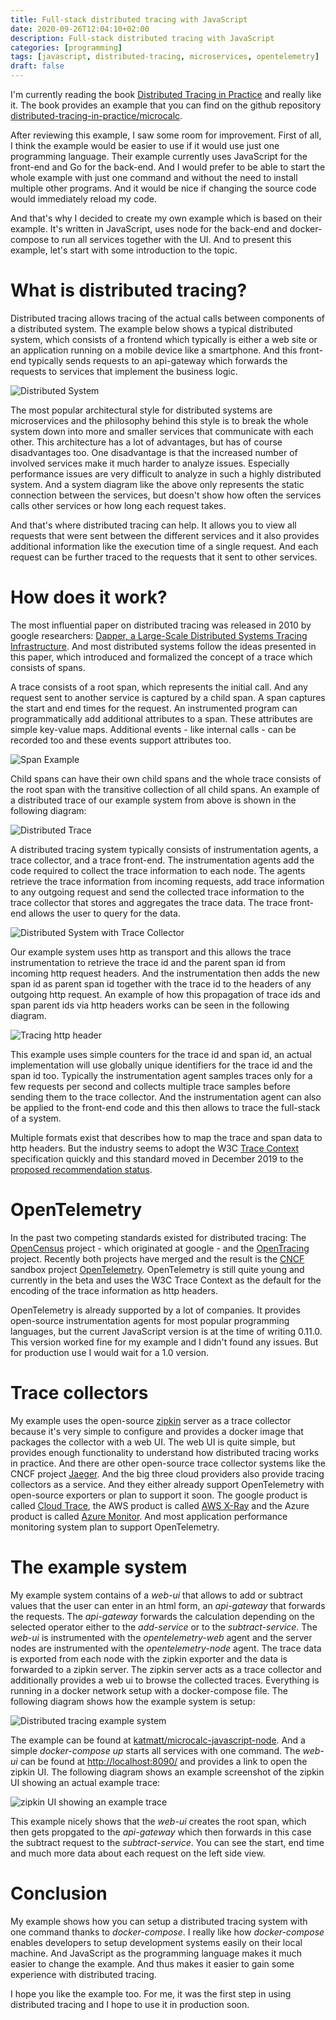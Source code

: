 ```yaml
---
title: Full-stack distributed tracing with JavaScript
date: 2020-09-26T12:04:10+02:00
description: Full-stack distributed tracing with JavaScript
categories: [programming]
tags: [javascript, distributed-tracing, microservices, opentelemetry]
draft: false
---
```


I'm currently reading the book [Distributed Tracing in Practice](https://www.oreilly.com/library/view/distributed-tracing-in/9781492056621/) and really like it. The book provides an example that you can find on the github repository [distributed-tracing-in-practice/microcalc](https://github.com/distributed-tracing-in-practice/microcalc). 

After reviewing this example, I saw some room for improvement. First of all, I think the example would be easier to use if it would use just one programming language. Their example currently uses JavaScript for the front-end and Go for the back-end. And I would prefer to be able to start the whole example with just one command and without the need to install multiple other programs. And it would be nice if changing the source code would immediately reload my code. 

And that's why I decided to create my own example which is based on their example. It's written in JavaScript, uses node for the back-end and docker-compose to run all services together with the UI. And to present this example, let's start with some introduction to the topic.

# What is distributed tracing?

Distributed tracing allows tracing of the actual calls between components of a distributed system. The example below shows a typical distributed system, which consists of a frontend which typically is either a web site or an application running on a mobile device like a smartphone. And this front-end typically sends requests to an api-gateway which forwards the requests to services that implement the business logic.

![Distributed System](distributed-system.svg)

The most popular architectural style for distributed systems are microservices and the philosophy behind this style is to break the whole system down into more and smaller services that communicate with each other. This architecture has a lot of advantages, but has of course disadvantages too. One disadvantage is that the increased number of involved services make it much harder to analyze issues. Especially performance issues are very difficult to analyze in such a highly distributed system. And a system diagram like the above only represents the static connection between the services, but doesn't show how often the services calls other services or how long each request takes.

And that's where distributed tracing can help. It allows you to view all requests that were sent between the different services and it also provides additional information like the execution time of a single request. And each request can be further traced to the requests that it sent to other services.

# How does it work?


The most influential paper on distributed tracing was released in 2010 by google researchers: [Dapper, a Large-Scale Distributed Systems Tracing Infrastructure](https://research.google/pubs/pub36356/). And most distributed systems follow the ideas presented in this paper, which introduced and formalized the concept of a trace which consists of spans.

A trace consists of a root span, which represents the initial call. And any request sent to another service is captured by a child span. A span captures the start and end times for the request. An instrumented program can programmatically add additional attributes to a span. These attributes are simple key-value maps. Additional events - like internal calls - can be recorded too and these events support attributes too.

![Span Example](span-example.svg)

Child spans can have their own child spans and the whole trace consists of the root span with the transitive collection of all child spans. An example of a distributed trace of our example system from above is shown in the following diagram:

![Distributed Trace](distributed-trace.svg)

A distributed tracing system typically consists of instrumentation agents, a trace collector, and a trace front-end. The instrumentation agents add the code required to collect the trace information to each node. The agents retrieve the trace information from incoming requests, add trace information to any outgoing request and send the collected trace information to the trace collector that stores and aggregates the trace data. The trace front-end allows the user to query for the data. 

![Distributed System with Trace Collector](distributed-system-with-trace-collector.svg)

Our example system uses http as transport and this allows the trace instrumentation to retrieve the trace id and the parent span id from incoming http request headers. And the instrumentation then adds the new span id as parent span id together with the trace id to the headers of any outgoing http request. An example of how this propagation of trace ids and span parent ids via http headers works can be seen in the following diagram.

![Tracing http header](tracing-http-headers.svg)

This example uses simple counters for the trace id and span id, an actual implementation will use globally unique identifiers for the trace id and the span id too. Typically the instrumentation agent samples traces only for a few requests per second and collects multiple trace samples before sending them to the trace collector. And the instrumentation agent can also be applied to the front-end code and this then allows to trace the full-stack of a system.

Multiple formats exist that describes how to map the trace and span data to http headers. But the industry seems to adopt the W3C [Trace Context](https://www.w3.org/TR/trace-context/) specification quickly and this standard moved in December 2019 to the [proposed recommendation status](https://www.w3.org/blog/2019/12/trace-context-enters-proposed-recommendation/).

# OpenTelemetry

In the past two competing standards existed for distributed tracing: The [OpenCensus](https://opencensus.io/) project - which originated at google - and the [OpenTracing](https://opentracing.io/) project. Recently both projects have merged and the result is the [CNCF](https://www.cncf.io/) sandbox project [OpenTelemetry](https://opentelemetry.io/). OpenTelemetry is still quite young and currently in the beta and uses the W3C Trace Context as the default for the encoding of the trace information as http headers.

OpenTelemetry is already supported by a lot of companies. It provides open-source instrumentation agents for most popular programming languages, but the current JavaScript version is at the time of writing 0.11.0. This version worked fine for my example and I didn't found any issues. But for production use I would wait for a 1.0 version. 

# Trace collectors

My example uses the open-source [zipkin](https://zipkin.io/) server as a trace collector because it's very simple to configure and provides a docker image that packages the collector with a web UI. The web UI is quite simple, but provides enough functionality to understand how distributed tracing works in practice. 
And there are other open-source trace collector systems like the CNCF project [Jaeger](https://www.jaegertracing.io/). And the big three cloud providers also provide tracing collectors as a service. And they either already support OpenTelemetry with open-source exporters or plan to support it soon. The google product is called [Cloud Trace](https://cloud.google.com/trace), the AWS product is called [AWS X-Ray](https://aws.amazon.com/de/xray/) and the Azure product is called [Azure Monitor](https://docs.microsoft.com/en-us/azure/azure-monitor/overview). And most application performance monitoring system plan to support OpenTelemetry.

# The example system

My example system contains of a *web-ui* that allows to add or subtract values that the user can enter in an html form, an *api-gateway* that forwards the requests. The *api-gateway* forwards the calculation depending on the selected operator either to the *add-service* or to the *subtract-service*. The *web-ui* is instrumented with the *opentelemetry-web* agent and the server nodes are instrumented with the *opentelemetry-node* agent. The trace data is exported from each node with the zipkin exporter and the data is forwarded to a zipkin server. The zipkin server acts as a trace collector and additionally provides a web ui to browse the collected traces. Everything is running in a docker network setup with a docker-compose file. The following diagram shows how the example system is setup:

![Distributed tracing example system](example-system.svg)

The example can be found at [katmatt/microcalc-javascript-node](https://github.com/katmatt/microcalc-javascript-node). And a simple *docker-compose up* starts all services with one command. The *web-ui* can be found at [http://localhost:8090/]() and provides a link to open the zipkin UI. The following diagram shows an example screenshot of the zipkin UI showing an actual example trace:

![zipkin UI showing an example trace](zipkin-ui.png)

This example nicely shows that the *web-ui* creates the root span, which then gets propgated to the *api-gateway* which then forwards in this case the subtract request to the *subtract-service*. You can see the start, end time and much more data about each request on the left side view.

# Conclusion

My example shows how you can setup a distributed tracing system with one command thanks to *docker-compose*. I really like how *docker-compose* enables developers to setup development systems easily on their local machine. And JavaScript as the programming language makes it much easier to change the example. And thus makes it easier to gain some experience with distributed tracing. 

I hope you like the example too. For me, it was the first step in using distributed tracing and I hope to use it in production soon.